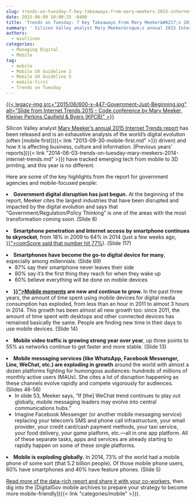 ```yaml
---
slug: trends-on-tuesday-7-key-takeaways-from-mary-meekers-2015-internet-trends-report
date: 2015-06-09 10:00:25 -0400
title: 'Trends on Tuesday: 7 Key Takeaways From Mary Meeker&#8217;s 2015 Internet Trends Report'
summary: ' Silicon Valley analyst Mary Meeker&rsquo;s annual 2015 Internet Trends report has been released and is an exhaustive analysis of the world&rsquo;s digital evolution (often mobile first driven) and how it is affecting business, culture'
authors:
  - wsullivan
categories:
  - Managing Digital
  - Mobile
tag:
  - mobile
  - Mobile UX Guideline 2
  - Mobile UX Guideline 5
  - mobile-first
  - Trends on Tuesday
---
```


[{{< legacy-img src="2015/06/600-x-447-Government-Just-Beginning.jpg" alt="Slide from Internet Trends 2015 - Code conference by Mary Meeker, Kleiner Perkins Caufield & Byers (KPCB)" >}}](https://s3.amazonaws.com/digitalgov/legacy-img/2015/06/Government-Just-Beginning.jpg)

Silicon Valley analyst [Mary Meeker’s annual 2015 Internet Trends report](http://www.kpcb.com/internet-trends) has been released and is an exhaustive analysis of the world’s digital evolution (often [mobile first]({{< link "2013-09-30-mobile-first.md" >}}) driven) and how it is affecting business, culture and information. [Previous years&#8217; reports]({{< link "2014-06-03-trends-on-tuesday-mary-meekers-2014-internet-trends.md" >}}) have tracked emerging tech from mobile to 3D printing, and this year is no different.

Here are some of the key highlights from the report for government agencies and mobile-focused people:

<li style="margin-bottom: 15px">
  <strong>Government digital disruption has just begun.</strong> At the beginning of the report, Meeker cites the largest industries that have been disrupted and impacted by the digital evolution and says that “Government/Regulation/Policy Thinking” is one of the areas with the most transformation coming soon. (Slide 8)
</li>
<li style="margin-bottom: 15px">
  <strong>Smartphone penetration and Internet access by smartphone continues to skyrocket</strong>, from 18% in 2009 to 64% in 2014 (just a few weeks ago, <a href="{{< link "2015-05-26-trends-on-tuesday-186-3-million-people-own-smartphones-in-the-u-s.md" >}}">comScore said that number hit 77%</a>). (Slide 117)
</li>
<li style="margin-bottom: 15px">
  <strong>Smartphones have become the go-to digital device for many</strong>, especially among millennials: (Slide 69) <ul>
    <li>
      87% say their smartphone never leaves their side
    </li>
    <li>
      80% say it’s the first thing they reach for when they wake up
    </li>
    <li>
      60% believe everything will be done on mobile devices
    </li>
  </ul>
</li>

<li style="margin-bottom: 15px">
  <strong><a href="{{< link "2015-06-01-finding-the-best-mobile-moment-is-the-first-stepping-stone-to-anytime-anywhere-government.md" >}}">Mobile moments</a> are new and continue to grow.</strong> In the past three years, the amount of time spent using mobile devices for digital media consumption has exploded, from less than an hour in 2011 to almost 3 hours in 2014. This growth has been almost all new growth too: since 2011, the amount of time spent with desktops and other connected devices has remained basically the same. People are finding new time in their days to use mobile devices. (Slide 14)
</li>
<li style="margin-bottom: 15px">
  <strong>Mobile video traffic is growing strong year over year</strong>, up three points to 55% as networks continue to get faster and more stable. (Slide 13)
</li>
<li style="margin-bottom: 15px">
  <strong>Mobile messaging services (like WhatsApp, Facebook Messenger, Line, WeChat, etc.) are exploding in growth</strong> around the world with almost a dozen platforms fighting for humongous audiences: hundreds of millions of monthly active users (MAUs). She cites a lot of disruption happening as these channels evolve rapidly and compete vigorously for audiences. (Slides 46-56) <ul>
    <li>
      In slide 53, Meeker says, “If [the] WeChat trend continues to play out globally, mobile messaging leaders may evolve into central communications hubs.”
    </li>
    <li>
      Imagine Facebook Messenger (or another mobile messaging service) replacing your telecom’s SMS and phone call infrastructure, your email provider, your credit card/cash payment methods, your taxi service, your food delivery, your game platform, etc.—all in one app platform. All of these separate tasks, apps and services are already starting to rapidly happen on some of these single platforms.
    </li>
  </ul>
</li>

<li style="margin-bottom: 15px">
  <strong>Mobile is exploding globally.</strong> In 2014, 73% of the world had a mobile phone of some sort (that 5.2 billion people). Of those mobile phone users, 60% have smartphones and 40% have feature phones. (Slide 5)
</li>

[Read more of the data-rich report and share it with your co-workers](http://www.kpcb.com/internet-trends), then dig into the [DigitalGov mobile archives to prepare your strategy to become more mobile-friendly]({{< link "categories/mobile" >}}).

 